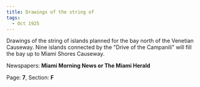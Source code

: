 ```yaml
---  
title: Drawings of the string of  
tags:  
  - Oct 1925  
---  
```

  
Drawings of the string of islands planned for the bay north of the Venetian Causeway. Nine islands connected by the "Drive of the Campanili" will fill the bay up to Miami Shores Causeway.  
  
Newspapers: **Miami Morning News or The Miami Herald**  
  
Page: **7**, Section: **F** 
